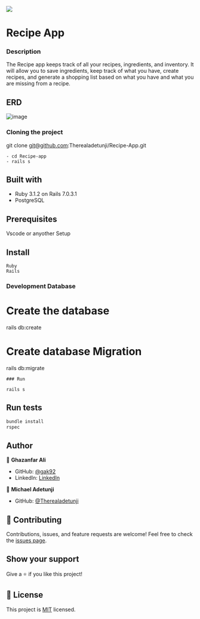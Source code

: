 ![](https://img.shields.io/badge/Microverse-blueviolet)

# Recipe App

### Description

The Recipe app keeps track of all your recipes, ingredients, and inventory. It will allow you to save ingredients, keep track of what you have, create recipes, and generate a shopping list based on what you have and what you are missing from a recipe.

## ERD

![image](https://github.com/microverseinc/curriculum-rails/blob/main/recipe-app/images/recipe_erd_2_members.png)

### Cloning the project

git clone git@github.com:Therealadetunji/Recipe-App.git <Your-Build-Directory>

```
- cd Recipe-app
- rails s
```

## Built with

- Ruby 3.1.2 on Rails 7.0.3.1
- PostgreSQL

## Prerequisites

Vscode or anyother
Setup

## Install

    Ruby
    Rails

### Development Database

# Create the database

rails db:create

# Create database Migration

rails db:migrate

```
### Run

rails s
```

## Run tests

```sh
bundle install
rspec
```

## Author

👤 **Ghazanfar Ali**

- GitHub: [@gak92](https://github.com/gak92)
- LinkedIn: [LinkedIn](https://www.linkedin.com/in/ghazanfar-ali-9a4998a/)

👤 **Michael Adetunji**

- GitHub: [@Therealadetunji](https://github.com/Therealadetunji)

## :handshake: Contributing

Contributions, issues, and feature requests are welcome!
Feel free to check the [issues page](https://github.com/Therealadetunji/Recipe-App/issues).

## Show your support

Give a :star:️ if you like this project!

## :memo: License

This project is [MIT](./MIT.md) licensed.
